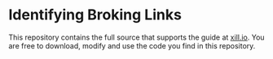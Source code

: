 # Identifying Broking Links

This repository contains the full source that supports the guide at [xill.io](http://xill.io/projects/identifying-broken-links/).
You are free to download, modify and use the code you find in this repository.
